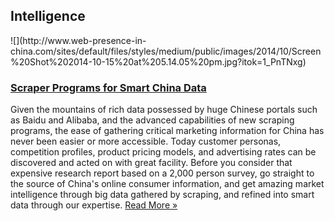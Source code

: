 ## Intelligence
 <div class="intelligence-items"> <article class="intelligence-item"> ![](http://www.web-presence-in-china.com/sites/default/files/styles/medium/public/images/2014/10/Screen%20Shot%202014-10-15%20at%205.14.05%20pm.jpg?itok=1_PnTNxg) <div class="intelligence-item-content"> 

### [Scraper Programs for Smart China Data](http://www.chinadigitalreview.com/scraping-up-big-data-in-china/ "Scraper Programs for Smart China Data")

Given the mountains of rich data possessed by huge Chinese portals such as Baidu and Alibaba, and the advanced capabilities of new scraping programs, the ease of gathering critical marketing information for China has never been easier or more accessible. Today customer personas, competition profiles, product pricing models, and advertising rates can be discovered and acted on with great facility. Before you consider that expensive research report based on a 2,000 person survey, go straight to the source of China&apos;s online consumer information, and get amazing market intelligence through big data gathered by scraping, and refined into smart data through our expertise.
 [Read More &#xBB;](http://www.chinadigitalreview.com/scraping-up-big-data-in-china/ "Scraper Programs for Smart China Data") </div> </article> </div>